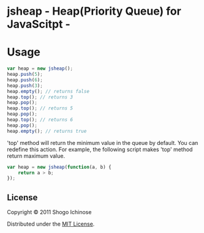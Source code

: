 jsheap - Heap(Priority Queue) for JavaScitpt -
======

# Usage

``` javascript
var heap = new jsheap();
heap.push(5);
heap.push(6);
heap.push(3);
heap.empty(); // returns false
heap.top(); // returns 3
heap.pop();
heap.top(); // returns 5
heap.pop();
heap.top(); // returns 6
heap.pop();
heap.empty(); // returns true
```

'top' method will return the minimum value in the queue by default.
You can redefine this action.
For example, the following script makes 'top' method return maximum value.

``` javascript
var heap = new jsheap(function(a, b) {
    return a > b;
});
```

## License
Copyright &copy; 2011 Shogo Ichinose

Distributed under the [MIT License][mit].

[MIT]: http://www.opensource.org/licenses/mit-license.php
